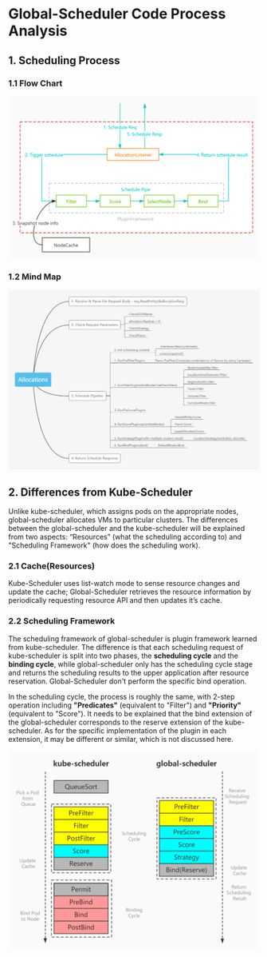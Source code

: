 # Global-Scheduler Code Process Analysis

## 1. Scheduling Process

### 1.1 Flow Chart

![flowchart](/images/global_scheduler_allocations_flowchart.jpg)

### 1.2 Mind Map

![mindmap](/images/global_scheduler_allocations_mindmap.jpg)



## 2. Differences from Kube-Scheduler

Unlike kube-scheduler, which assigns pods on the appropriate nodes, global-scheduler allocates VMs to particular clusters. The differences between the global-scheduler and the kube-scheduler will be explained from two aspects: “Resources” (what the scheduling according to) and "Scheduling Framework" (how does the scheduling work).

### 2.1 Cache(Resources)

Kube-Scheduler uses list-watch mode to sense resource changes and update the cache; Global-Scheduler retrieves the resource information by periodically requesting resource API and then updates it’s cache.

### 2.2 Scheduling Framework

The scheduling framework of global-scheduler is plugin framework learned from kube-scheduler. The difference is that each scheduling request of kube-scheduler is split into two phases, the **scheduling cycle** and the **binding cycle**, while global-scheduler only has the scheduling cycle stage and returns the scheduling results to the upper application after resource reservation. Global-Scheduler don't perform the specific bind operation.

In the scheduling cycle, the process is roughly the same, with 2-step operation including **"Predicates"** (equivalent to "Filter") and **"Priority"** (equivalent to "Score"). It needs to be explained that the bind extension of the global-scheduler corresponds to the reserve extension of the kube-scheduler. As for the specific implementation of the plugin in each extension, it may be different or similar, which is not discussed here.

![kube-scheduler&global-scheduler](/images/kube-scheduler&global-scheduler.jpg)



